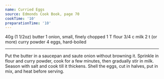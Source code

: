 ```yaml
---
name: Curried Eggs
source: Edmonds Cook Book, page 70
cookTime: '10'
preparationTime: '10'
---
```


40g (1 1/2oz) butter
1 onion, small, finely chopped
1 T flour
3/4 c milk
2 t  (or more) curry powder
4 eggs, hard-boiled

---

Put the butter in a saucepan and saute onion without browning it.  Sprinkle in flour and curry powder, cook for a few minutes, then gradually stir in milk.  Season with salt and cook till it thickens.  Shell the eggs, cut in halves, put in mix, and heat before serving.

